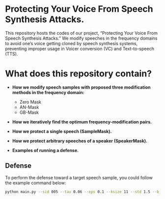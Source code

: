 # Protecting Your Voice From Speech Synthesis Attacks.

This repository hosts the codes of our project, “Protecting Your Voice From Speech Synthesis Attacks.” We modify speeches in the frequency domains to avoid one’s voice getting cloned by speech synthesis systems, preventing improper usage in Voicer conversion (VC)  and Text-to-speech (TTS).

# What does this repository contain?

- **How we modify speech samples with proposed three modification methods in the frequency domain:**
  - Zero Mask
  - AN-Mask
  - GB-Mask

- **How we iteratively find the optimum frequency-modification pairs.**

- **How we protect a single speech (SampleMask).**

- **How we protect arbitrary speeches of a speaker (SpeakerMask).**

- **Examples of running a defense.**



## Defense

To perform the defense toward a target speech sample, you could follow the example command below:

```bash
python main.py --sid 005 --tau 0.06 --eps 0.1 --ksize 11 --std 1.5 --b_num 16

